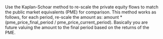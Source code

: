 Use the Kaplan-Schoar method to re-scale the private equity flows to match the
public market equivalents (PME) for comparison. This method works as follows,
for each period, re-scale the amount as: amount * (pme_price_final_period /
pme_price_current_period). Basically you are future valuing the amount to the
final period based on the returns of the PME.
